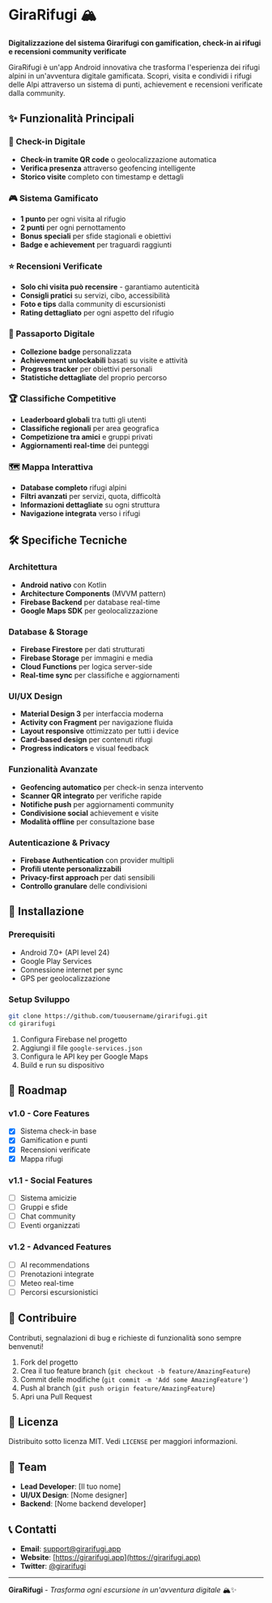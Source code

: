 # GiraRifugi 🏔️

**Digitalizzazione del sistema Girarifugi con gamification, check-in ai rifugi e recensioni community verificate**

GiraRifugi è un'app Android innovativa che trasforma l'esperienza dei rifugi alpini in un'avventura digitale gamificata. Scopri, visita e condividi i rifugi delle Alpi attraverso un sistema di punti, achievement e recensioni verificate dalla community.

## ✨ Funzionalità Principali

### 📍 Check-in Digitale
- **Check-in tramite QR code** o geolocalizzazione automatica
- **Verifica presenza** attraverso geofencing intelligente
- **Storico visite** completo con timestamp e dettagli

### 🎮 Sistema Gamificato
- **1 punto** per ogni visita al rifugio
- **2 punti** per ogni pernottamento
- **Bonus speciali** per sfide stagionali e obiettivi
- **Badge e achievement** per traguardi raggiunti

### ⭐ Recensioni Verificate
- **Solo chi visita può recensire** - garantiamo autenticità
- **Consigli pratici** su servizi, cibo, accessibilità
- **Foto e tips** dalla community di escursionisti
- **Rating dettagliato** per ogni aspetto del rifugio

### 🎯 Passaporto Digitale
- **Collezione badge** personalizzata
- **Achievement unlockabili** basati su visite e attività
- **Progress tracker** per obiettivi personali
- **Statistiche dettagliate** del proprio percorso

### 🏆 Classifiche Competitive
- **Leaderboard globali** tra tutti gli utenti
- **Classifiche regionali** per area geografica
- **Competizione tra amici** e gruppi privati
- **Aggiornamenti real-time** dei punteggi

### 🗺️ Mappa Interattiva
- **Database completo** rifugi alpini
- **Filtri avanzati** per servizi, quota, difficoltà
- **Informazioni dettagliate** su ogni struttura
- **Navigazione integrata** verso i rifugi

## 🛠️ Specifiche Tecniche

### Architettura
- **Android nativo** con Kotlin
- **Architecture Components** (MVVM pattern)
- **Firebase Backend** per database real-time
- **Google Maps SDK** per geolocalizzazione

### Database & Storage
- **Firebase Firestore** per dati strutturati
- **Firebase Storage** per immagini e media
- **Cloud Functions** per logica server-side
- **Real-time sync** per classifiche e aggiornamenti

### UI/UX Design
- **Material Design 3** per interfaccia moderna
- **Activity con Fragment** per navigazione fluida
- **Layout responsive** ottimizzato per tutti i device
- **Card-based design** per contenuti rifugi
- **Progress indicators** e visual feedback

### Funzionalità Avanzate
- **Geofencing automatico** per check-in senza intervento
- **Scanner QR integrato** per verifiche rapide
- **Notifiche push** per aggiornamenti community
- **Condivisione social** achievement e visite
- **Modalità offline** per consultazione base

### Autenticazione & Privacy
- **Firebase Authentication** con provider multipli
- **Profili utente personalizzabili**
- **Privacy-first approach** per dati sensibili
- **Controllo granulare** delle condivisioni

## 🚀 Installazione

### Prerequisiti
- Android 7.0+ (API level 24)
- Google Play Services
- Connessione internet per sync
- GPS per geolocalizzazione

### Setup Sviluppo
```bash
git clone https://github.com/tuousername/girarifugi.git
cd girarifugi
```

1. Configura Firebase nel progetto
2. Aggiungi il file `google-services.json`
3. Configura le API key per Google Maps
4. Build e run su dispositivo

## 🎯 Roadmap

### v1.0 - Core Features
- [x] Sistema check-in base
- [x] Gamification e punti
- [x] Recensioni verificate
- [x] Mappa rifugi

### v1.1 - Social Features
- [ ] Sistema amicizie
- [ ] Gruppi e sfide
- [ ] Chat community
- [ ] Eventi organizzati

### v1.2 - Advanced Features
- [ ] AI recommendations
- [ ] Prenotazioni integrate
- [ ] Meteo real-time
- [ ] Percorsi escursionistici

## 🤝 Contribuire

Contributi, segnalazioni di bug e richieste di funzionalità sono sempre benvenuti!

1. Fork del progetto
2. Crea il tuo feature branch (`git checkout -b feature/AmazingFeature`)
3. Commit delle modifiche (`git commit -m 'Add some AmazingFeature'`)
4. Push al branch (`git push origin feature/AmazingFeature`)
5. Apri una Pull Request

## 📄 Licenza

Distribuito sotto licenza MIT. Vedi `LICENSE` per maggiori informazioni.

## 👥 Team

- **Lead Developer**: [Il tuo nome]
- **UI/UX Design**: [Nome designer]
- **Backend**: [Nome backend developer]

## 📞 Contatti

- **Email**: support@girarifugi.app
- **Website**: [https://girarifugi.app](https://girarifugi.app)
- **Twitter**: [@girarifugi](https://twitter.com/girarifugi)

---

**GiraRifugi** - *Trasforma ogni escursione in un'avventura digitale* 🏔️✨
